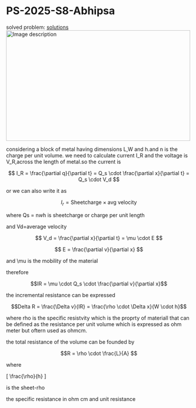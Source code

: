 

# PS-2025-S8-Abhipsa
solved problem: [solutions](https://www.dropbox.com/scl/fi/5rqmi5yh19mftt9z2mfig/PS-Day-1.pdf?rlkey=melm7zlwfyjr6z57oid2cx02k&st=qw25icdu&dl=0)
<img src="https://github.com/user-attachments/assets/fd4134f4-157f-4b62-b430-bfc1c74f6dd9" alt="Image description" width="500" height="300">


considering a block of metal having dimensions L,W and h.and n is the charge per unit volume.
we need to calculate current I_R and the voltage is V_R,across the length of metal.so the current is 


$$ I_R = \frac{\partial q}{\partial t} = Q_s \cdot \frac{\partial x}{\partial t} = Q_s \cdot V_d $$

or we can also write it as

$$ I_r = \text{Sheetcharge} \times \text{avg velocity} $$


where Qs = n*w*h is sheetcharge or charge per unit length


and Vd=average velocity 

$$ V_d = \frac{\partial x}{\partial t} = \mu \cdot E $$

$$ E = \frac{\partial v}{\partial x} $$


 and \mu is the mobility of the material


therefore 


$$IR = \mu \cdot Q_s \cdot \frac{\partial v}{\partial x}$$


the incremental resistance can be expressed


$$Delta R = \frac{\Delta v}{IR} = \frac{\rho \cdot \Delta x}{W \cdot h}$$


where rho is the specific resistvity which is the proprty of materiall that can be defined as the resistance per unit volume which is expressed as ohm meter but oftern used as ohmcm.

the total resistance of the volume can be founded by 



$$R = \rho \cdot \frac{L}{A} $$


where 


\[ \frac{\rho}{h} \]


is the sheet-rho

the specific resistance in ohm cm and unit resistance

 





















